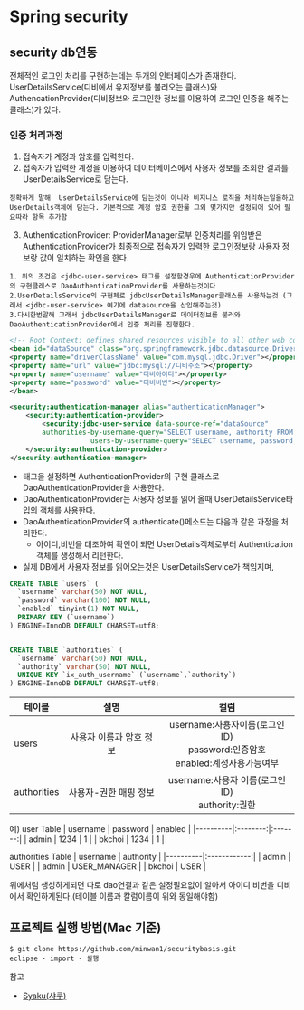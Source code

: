 # Spring security



## security db연동

전체적인 로그인 처리를 구현하는데는 두개의 인터페이스가 존재한다. UserDetailsService(디비에서 유저정보를 불러오는 클래스)와 AuthencationProvider(디비정보와 로그인한 정보를 이용하여 로그인 인증을 해주는 클래스)가 있다.

### 인증 처리과정
1. 접속자가 계정과 암호를 입력한다.
2. 접속자가 입력한 계정을 이용하여 데이터베이스에서 사용자 정보를 조회한 결과를 UserDetailsService로 담는다.
```
정확하게 말해  UserDetailsService에 담는것이 아니라 비지니스 로직을 처리하는일을하고 UserDetails객체에 담는다. 기본적으로 계정 암호 권한룰 그외 몇가지만 설정되어 있어 필요따라 항목 추가함
```
3. AuthenticationProvider: ProviderManager로부 인증처리를 위임받은 AuthenticationProvider가 최종적으로 접속자가 입력한 로그인정보랑 사용자 정보랑 값이 일치하는 확인을 한다.
```
1. 위의 조건은 <jdbc-user-service> 태그를 설정할경우에 AuthenticationProvider의 구현클래스로 DaoAuthenticationProvider를 사용하는것이다
2.UserDetailsService의 구현체로 jdbcUserDetailsManager클래스를 사용하는것 (그래서 <jdbc-user-service> 여기에 datasource을 삽입해주는것)
3.다시한번말해 그래서 jdbcUserDetailsManager로 데이터정보를 불러와 DaoAuthenticationProvider에서 인증 처리를 진행한다.
```

```xml
<!-- Root Context: defines shared resources visible to all other web components -->
<bean id="dataSource" class="org.springframework.jdbc.datasource.DriverManagerDataSource">
<property name="driverClassName" value="com.mysql.jdbc.Driver"></property>
<property name="url" value="jdbc:mysql://디비주소"></property>
<property name="username" value="디비아이디"></property>
<property name="password" value="디비비번"></property>
</bean>
```


```xml
<security:authentication-manager alias="authenticationManager">
	<security:authentication-provider>
		<security:jdbc-user-service data-source-ref="dataSource"
		authorities-by-username-query="SELECT username, authority FROM authorities WHERE username = ?"
					users-by-username-query="SELECT username, password, enabled FROM users WHERE username = ?"/>
	</security:authentication-provider>
</security:authentication-manager>
```
* <jdbc-user-service>태그을 설정하면 AuthenticationProvider의 구현 클래스로 DaoAuthenticationProvider을 사용한다.
* DaoAuthenticationProvider는 사용자 정보를 읽어 올때 UserDetailsService타입의 객체를 사용한다.
* DaoAuthenticationProvider의 authenticate()메소드는 다음과 같은 과정을 처리한다.
  * 아이디,비번을 대조하여 확인이 되면 UserDetails객체로부터 Authentication객체를 생성해서 리턴한다.
* 실제 DB에서 사용자 정보를 읽어오는것은 UserDetailsService가 책임지며,





```sql
CREATE TABLE `users` (
  `username` varchar(50) NOT NULL,
  `password` varchar(100) NOT NULL,
  `enabled` tinyint(1) NOT NULL,
  PRIMARY KEY (`username`)
) ENGINE=InnoDB DEFAULT CHARSET=utf8;


CREATE TABLE `authorities` (
  `username` varchar(50) NOT NULL,
  `authority` varchar(50) NOT NULL,
  UNIQUE KEY `ix_auth_username` (`username`,`authority`)
) ENGINE=InnoDB DEFAULT CHARSET=utf8;

```

| 테이블      |           설명          |                                   컬럼                                   |
|-------------|:-----------------------:|:------------------------------------------------------------------------:|
| users       | 사용자 이름과 암호 정보 | username:사용자이름(로그인ID) <br>password:인증암호<br> enabled:계정사용가능여부 |
| authorities | 사용자-권한 매핑 정보   | username:사용자 이름(로그인ID)<br> authority:권한        

예) user Table
| username | password | enabled |
|----------|:--------:|:-------:|
|   admin  |   1234   |    1    |
|  bkchoi  |   1234   |    1    |

authorities Table
| username |   authority   |
|----------|:------------:|
|   admin  |     USER     |
|   admin  | USER_MANAGER |
|  bkchoi  |     USER     |

위에처럼 생성하게되면 따로 dao연결과 같은 설정필요없이 알아서 아이디 비번을 디비에서 확인하게된다.(테이블 이름과 칼럼이름이 위와 동일해야함)








## 프로젝트 실행 방법(Mac 기준)

```
$ git clone https://github.com/minwan1/securitybasis.git
eclipse - import - 실행

```


참고
* [Syaku(샤쿠)](http://syaku.tistory.com/286)
